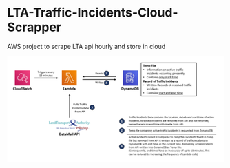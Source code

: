 # LTA-Traffic-Incidents-Cloud-Scrapper
AWS project to scrape LTA api hourly and store in cloud

![Diagram of App](images/readme_image.PNG)
